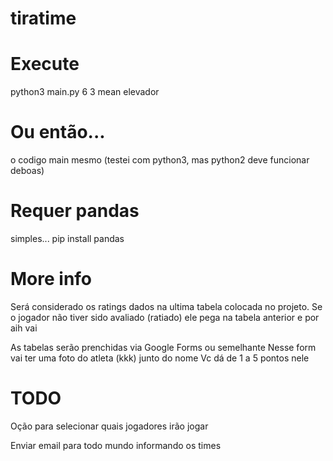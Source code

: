 # tiratime

# Execute
python3 main.py 6 3 mean elevador

# Ou então...
o codigo main mesmo
(testei com python3, mas python2 deve funcionar deboas)

# Requer pandas
simples... pip install pandas

# More info
Será considerado os ratings dados na ultima tabela colocada no projeto.
Se o jogador não tiver sido avaliado (ratiado) ele pega na tabela anterior e por aih vai

As tabelas serão prenchidas via Google Forms ou semelhante
Nesse form vai ter uma foto do atleta (kkk) junto do nome
Vc dá de 1 a 5 pontos nele

# TODO
Oção para selecionar quais jogadores irão jogar

Enviar email para todo mundo informando os times